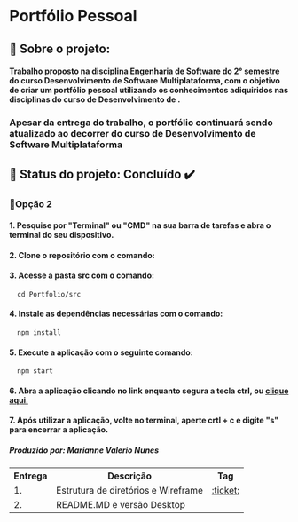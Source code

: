 <br id="inicio">
<h1>  Portfólio Pessoal </h1>

<h2> 📖 Sobre o projeto: </h2>
<h4> Trabalho proposto na disciplina Engenharia de Software do 2° semestre do curso Desenvolvimento de Software Multiplataforma, com o objetivo de criar um portfólio pessoal utilizando os conhecimentos adiquiridos nas disciplinas do curso de Desenvolvimento de . </h4>
<h3> Apesar da entrega do trabalho, o portfólio continuará sendo atualizado ao decorrer do curso de Desenvolvimento de Software Multiplataforma</h4>

<h2> 📌 Status do projeto: Concluído ✔️</h2>
<table>
  <tr>
    <th>
      Entrega
    </th>
    <th>
      Descrição
    </th>
    <th>
      Tag
    </th>
  </tr>
  <tr>
    <td>
      1.
    </td>
    <td>
      Estrutura de diretórios e Wireframe
    </td>
    <td>
      <a href="https://github.com/Marianne10"> :ticket: </a>
    </td>
  </tr>
    <td>
      2.
    </td>
    <td>
      README.MD e versão Desktop
    </td>
<h3> 🌟Opção 2 </h4>
<h4> 1. Pesquise por "Terminal" ou "CMD" na sua barra de tarefas e abra o terminal do seu dispositivo.</h4>
<h4> 2. Clone o repositório com o comando: </h4>

  <h4> 3. Acesse a pasta src com o comando: </h4>
  
      cd Portfolio/src
  
<h4> 4. Instale as dependências necessárias com o comando: </h4>
  
      npm install
  
<h4>  5. Execute a aplicação com o seguinte comando: </h4>
  
      npm start
  
<h4> 6. Abra a aplicação clicando no link enquanto segura a tecla ctrl, ou <a href="http://localhost:3000/"> clique aqui. </a> </h4>
    
<h4> 7. Após utilizar a aplicação, volte no terminal, aperte crtl + c e digite "s" para encerrar a aplicação. </h4>
 

<div>
  <h5> Produzido por: Marianne Valerio Nunes</h5>
</div>
    
 
